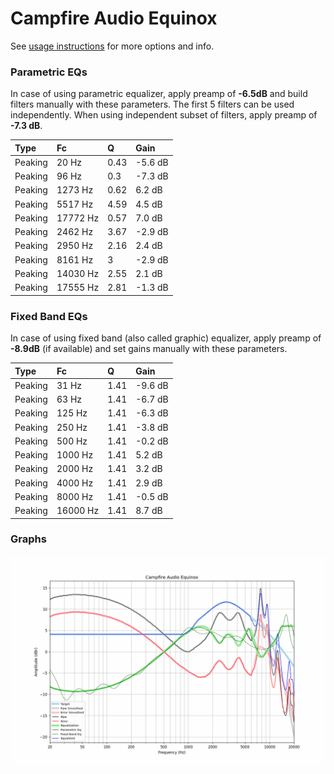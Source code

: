 # Campfire Audio Equinox
See [usage instructions](https://github.com/jaakkopasanen/AutoEq#usage) for more options and info.

### Parametric EQs
In case of using parametric equalizer, apply preamp of **-6.5dB** and build filters manually
with these parameters. The first 5 filters can be used independently.
When using independent subset of filters, apply preamp of **-7.3 dB**.

| Type    | Fc       |    Q | Gain    |
|:--------|:---------|:-----|:--------|
| Peaking | 20 Hz    | 0.43 | -5.6 dB |
| Peaking | 96 Hz    | 0.3  | -7.3 dB |
| Peaking | 1273 Hz  | 0.62 | 6.2 dB  |
| Peaking | 5517 Hz  | 4.59 | 4.5 dB  |
| Peaking | 17772 Hz | 0.57 | 7.0 dB  |
| Peaking | 2462 Hz  | 3.67 | -2.9 dB |
| Peaking | 2950 Hz  | 2.16 | 2.4 dB  |
| Peaking | 8161 Hz  | 3    | -2.9 dB |
| Peaking | 14030 Hz | 2.55 | 2.1 dB  |
| Peaking | 17555 Hz | 2.81 | -1.3 dB |

### Fixed Band EQs
In case of using fixed band (also called graphic) equalizer, apply preamp of **-8.9dB**
(if available) and set gains manually with these parameters.

| Type    | Fc       |    Q | Gain    |
|:--------|:---------|:-----|:--------|
| Peaking | 31 Hz    | 1.41 | -9.6 dB |
| Peaking | 63 Hz    | 1.41 | -6.7 dB |
| Peaking | 125 Hz   | 1.41 | -6.3 dB |
| Peaking | 250 Hz   | 1.41 | -3.8 dB |
| Peaking | 500 Hz   | 1.41 | -0.2 dB |
| Peaking | 1000 Hz  | 1.41 | 5.2 dB  |
| Peaking | 2000 Hz  | 1.41 | 3.2 dB  |
| Peaking | 4000 Hz  | 1.41 | 2.9 dB  |
| Peaking | 8000 Hz  | 1.41 | -0.5 dB |
| Peaking | 16000 Hz | 1.41 | 8.7 dB  |

### Graphs
![](./Campfire%20Audio%20Equinox.png)